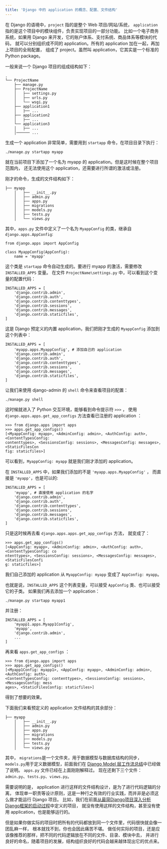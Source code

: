 ```yaml
---
title: 'Django 中的 application 的概念、配置、文件结构'
---
```


在 Django 的语境中，`project` 指的是整个 Web 项目/网站/系统，
`application` 指的是这个项目中的模块组件，负责实现项目的一部分功能。
比如一个电子商务系统，如果用 Django 来开发，它的账户体系、支付系统、商品体系等模块的代码，
就可以分别组织成不同的 application。所有的 application 加在一起，再加上项目的全局配置，
组成了 project。虽然叫 application，它其实是一个标准的 Python package。

一般来说一个 Django 项目的组成结构如下：

    .
    └── ProjectName
        ├── manage.py
        ├── ProjectName
        │   ├── settings.py
        │   ├── urls.py
        │   └── wsgi.py
        ├── application1
        │   ├── ...
        ├── application2
        │   ├── ...
        └── application3
        │   ├── ...
        │────── ...

生成一个 application 非常简单，需要用到 `startapp` 命令，在项目目录下执行：

    ./manage.py startapp myapp

就在当前项目下添加了一个名为 myapp 的 application。但是这时候在整个项目范围内，
还无法使用这个 application，还需要进行所谓的激活或注册。

刚才的命令，生成的文件结构如下：

    ├── myapp
        │   ├── __init__.py
        │   ├── admin.py
        │   ├── apps.py
        │   ├── migrations
        │   ├── models.py
        │   ├── tests.py
        │   └── views.py

其中，`apps.py` 文件中定义了一个名为 `MyappConfig` 的类，继承自 `django.apps.AppConfig`:

    from django.apps import AppConfig

    class MyappConfig(AppConfig):
        name = 'myapp'

这个类是 `startapp` 命令自动生成的。要进行 myapp 的激活，需要修改 `INSTALLED_APPS` 变量。
在文件 `ProjectName\settings.py` 中，可以看到这个变量的配置代码：

    INSTALLED_APPS = [
        'django.contrib.admin',
        'django.contrib.auth',
        'django.contrib.contenttypes',
        'django.contrib.sessions',
        'django.contrib.messages',
        'django.contrib.staticfiles',
    ]

这是 Django 预定义的内置 application，我们把刚才生成的 `MyappConfig` 添加到这个列表中：

    INSTALLED_APPS = [
        'myapp.apps.MyappConfig', # 添加自己的 application
        'django.contrib.admin',
        'django.contrib.auth',
        'django.contrib.contenttypes',
        'django.contrib.sessions',
        'django.contrib.messages',
        'django.contrib.staticfiles',
    ]

让我们来使用 django-admin 的 `shell` 命令来查看项目的配置：

    ./manage.py shell

这时候就进入了 Python 交互环境，能够看到命令提示符 `>>>` ，
使用 `django.apps.apps.get_app_configs` 方法查看已注册的 application ：

    >>> from django.apps import apps
    >>> apps.get_app_configs()
    [<MyappConfig: myapp>, <AdminConfig: admin>, <AuthConfig: auth>, <ContentTypesConfig:
    contenttypes>, <SessionsConfig: sessions>, <MessagesConfig: messages>, <StaticFilesCon
    fig: staticfiles>]

可以看到，`MyappConfig: myapp` 就是我们刚才添加的 application。

在 `INSTALLED_APPS` 中，如果我们添加的不是 `'myapp.apps.MyappConfig'` ，
而直接是 `'myapp'`，也是可以的:

    INSTALLED_APPS = [
        'myapp', # 直接使用 application 的名字
        'django.contrib.admin',
        'django.contrib.auth',
        'django.contrib.contenttypes',
        'django.contrib.sessions',
        'django.contrib.messages',
        'django.contrib.staticfiles',
    ]

只是这时候再去看 `django.apps.apps.get_app_configs` 方法， 就变成了：

    >>> apps.get_app_configs()
    [<AppConfig: myapp>, <AdminConfig: admin>, <AuthConfig: auth>, <ContentTypesConfig: co
    ntenttypes>, <SessionsConfig: sessions>, <MessagesConfig: messages>, <StaticFilesConfi
    g: staticfiles>]

我们自己添加的 application 从 `MyappConfig: myapp` 变成了 `AppConfig: myapp`。

也就是说，`INSTALLED_APPS` 这个列表变量，可以接受 `AppConfig` 类、也可以接受它的子类。
如果我们再去添加一个 application：

    ./manage.py startapp myapp1

并注册：

    INSTALLED_APPS = [
        'myapp1.apps.Myapp1Config',
        'myapp',
        'django.contrib.admin',
        ...
    ]

再来看 `apps.get_app_configs` ：

    >>> from django.apps import apps
    >>> apps.get_app_configs()
    [<Myapp1Config: myapp1>, <AppConfig: myapp>, <AdminConfig: admin>, <AuthConfig: auth>,
    <ContentTypesConfig: contenttypes>, <SessionsConfig: sessions>, <MessagesConfig: mess
    ages>, <StaticFilesConfig: staticfiles>]

得到了想要的效果。

下面我们来看预定义的 application 文件结构的其余部分：

    ├── myapp
        │   ├── __init__.py
        │   ├── admin.py
        │   ├── apps.py
        │   ├── migrations
        │   ├── models.py
        │   ├── tests.py
        │   └── views.py

其中， `migrations`是一个文件夹，用于数据模型与数据库结构的同步，
`models.py`用于定义数据模型，前面我们在 [Django Model 层工作流总结]中已经做了说明。
`apps.py` 文件已经在上面刚刚解释过。
现在还剩下三个文件：`admin.py`、`tests.py`、`views.py`。


需要说明的是， application 进行这样的文件结构设计，是为了进行代码逻辑的分离，
体现单一职责等设计原则，这是一种行之有效的行业实践，而并非是必须这么做才能运行 Django 项目。
比如，我们在前面[从最简Django项目深入分析Django框架的启动过程]中定义的项目，
就没有使用这样的文件结构，甚至没有使用 application，也是能够运行的。

但是如果你做实际的项目时把所有的代码都放到同一个文件里，代码很快就会像一团乱麻一样，
根本就找不到，你也会因此痛苦不堪。
做任何实际的项目，还是应该像推荐的那样，把不同的代码逻辑放在不同的文件、目录、模块中去，
并进行良好的命名，随着项目的发展，结构组织良好的代码会越来越体现出它的优点来。

[Django Model 层工作流总结]: 20170317.0.html
[从最简Django项目深入分析Django框架的启动过程]: 20170302.1.html